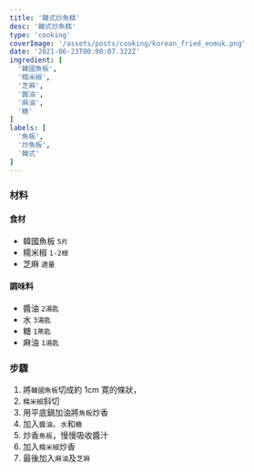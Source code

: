 ```yaml
---
title: '韓式炒魚糕'
desc: '韓式炒魚糕'
type: 'cooking'
coverImage: '/assets/posts/cooking/korean_fried_eomuk.png'
date: '2021-06-23T00:00:07.322Z'
ingredient: [
  '韓國魚板',
  '糯米椒',
  '芝麻',
  '醬油',
  '麻油',
  '糖'
]
labels: [
  '魚板',
  '炒魚板',
  '韓式'
]
---
```


### 材料


#### 食材

- 韓國魚板 `5片`
- 糯米椒 `1-2根`
- 芝麻 `適量`

#### 調味料

- 醬油 `2湯匙`
- 水 `3湯匙`
- 糖 `1茶匙`
- 麻油 `1湯匙`


### 步驟

1. 將`韓國魚板`切成約 1cm 寛的條狀，
2. `糯米椒`斜切
3. 用平底鍋加油將`魚板`炒香
3. 加入`醬油`、`水`和`糖`
4. 炒香`魚板`，慢慢吸收醬汁
5. 加入`糯米椒`炒香
6. 最後加入`麻油`及`芝麻`

